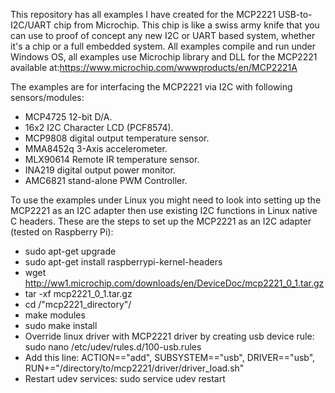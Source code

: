 This repository has all examples I have created for the MCP2221 USB-to-I2C/UART chip from Microchip. This chip is like a swiss army knife that you can use to proof of concept any new I2C or UART based system, whether it's a chip or a full embedded system. 
All examples compile and run under Windows OS, all examples use Microchip library and DLL for the MCP2221 available at:https://www.microchip.com/wwwproducts/en/MCP2221A

The examples are for interfacing the MCP2221 via I2C with following sensors/modules:
- MCP4725 12-bit D/A.
- 16x2 I2C Character LCD (PCF8574).
- MCP9808 digital output temperature sensor.
- MMA8452q 3-Axis accelerometer.
- MLX90614 Remote IR temperature sensor.
- INA219 digital output power monitor.
- AMC6821 stand-alone PWM Controller.

To use the examples under Linux you might need to look into setting up the MCP2221 as an I2C adapter then use existing I2C functions in Linux native C headers. These are the steps to set up the MCP2221 as an I2C adapter (tested on Raspberry Pi):
- sudo apt-get upgrade
- sudo apt-get install raspberrypi-kernel-headers
- wget http://ww1.microchip.com/downloads/en/DeviceDoc/mcp2221_0_1.tar.gz
- tar -xf mcp2221_0_1.tar.gz
- cd /"mcp2221_directory"/
- make modules
- sudo make install
- Override linux driver with MCP2221 driver by creating usb device rule: sudo nano /etc/udev/rules.d/100-usb.rules
- Add this line:  ACTION=="add", SUBSYSTEM=="usb", DRIVER=="usb", RUN+="/directory/to/mcp2221/driver/driver_load.sh"
- Restart udev services: sudo service udev restart



